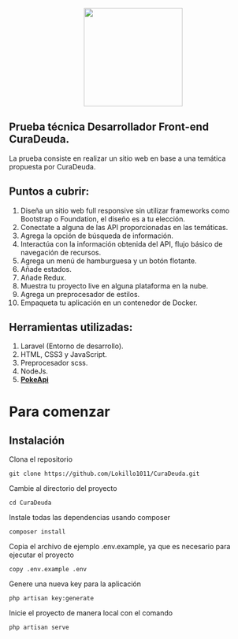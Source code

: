 <p align="center"><a target="_blank"><img src="https://static.wikia.nocookie.net/pk-unlimitednova/images/e/eb/Logo_Liga_Pok%C3%A9mon.png/revision/latest?cb=20190125000914&path-prefix=es" width="200"></a></p>

## Prueba técnica Desarrollador Front-end CuraDeuda.

La prueba consiste en realizar un sitio web en base a una temática propuesta por CuraDeuda.

## Puntos a cubrir:

1. Diseña un sitio web full responsive sin utilizar frameworks como Bootstrap o
Foundation, el diseño es a tu elección.
2. Conectate a alguna de las API proporcionadas en las temáticas.
3. Agrega la opción de búsqueda de información.
4. Interactúa con la información obtenida del API, flujo básico de navegación de
recursos.
5. Agrega un menú de hamburguesa y un botón flotante.
6. Añade estados.
7. Añade Redux.
8. Muestra tu proyecto live en alguna plataforma en la nube.
9. Agrega un preprocesador de estilos.
10. Empaqueta tu aplicación en un contenedor de Docker.

## Herramientas utilizadas:

1. Laravel (Entorno de desarrollo).
2. HTML, CSS3 y JavaScript.
3. Preprocesador scss.
4. NodeJs.
5. **[PokeApi](https://pokeapi.co)**

# Para comenzar
## Instalación

Clona el repositorio

    git clone https://github.com/Lokillo1011/CuraDeuda.git

Cambie al directorio del proyecto

    cd CuraDeuda

Instale todas las dependencias usando composer

    composer install

Copia el archivo de ejemplo .env.example, ya que es necesario para ejecutar el proyecto

    copy .env.example .env

Genere una nueva key para la aplicación

    php artisan key:generate
    
Inicie el proyecto de manera local con el comando

    php artisan serve
